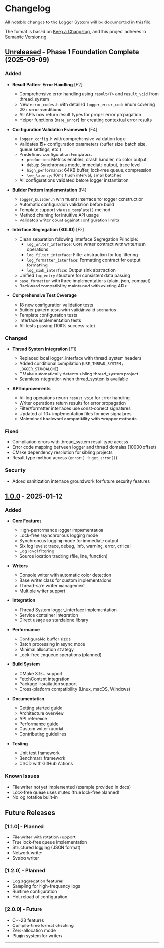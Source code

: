 # Changelog

All notable changes to the Logger System will be documented in this file.

The format is based on [Keep a Changelog](https://keepachangelog.com/en/1.0.0/),
and this project adheres to [Semantic Versioning](https://semver.org/spec/v2.0.0.html).

## [Unreleased] - Phase 1 Foundation Complete (2025-09-09)

### Added
- **Result Pattern Error Handling** [F2]
  - Comprehensive error handling using `result<T>` and `result_void` from thread_system
  - New `error_codes.h` with detailed `logger_error_code` enum covering 20+ error conditions
  - All APIs now return result types for proper error propagation
  - Helper functions (`make_error`) for creating contextual error results
  
- **Configuration Validation Framework** [F4]
  - `logger_config.h` with comprehensive validation logic
  - Validates 15+ configuration parameters (buffer size, batch size, queue settings, etc.)
  - Predefined configuration templates:
    - `production`: Metrics enabled, crash handler, no color output
    - `debug`: Synchronous mode, immediate output, trace level
    - `high_performance`: 64KB buffer, lock-free queue, compression
    - `low_latency`: 10ms flush interval, small batches
  - All configurations validated before logger instantiation
  
- **Builder Pattern Implementation** [F4]
  - `logger_builder.h` with fluent interface for logger construction
  - Automatic configuration validation before build
  - Template support via `use_template()` method
  - Method chaining for intuitive API usage
  - Validates writer count against configuration limits
  
- **Interface Segregation (SOLID)** [F3]
  - Clean separation following Interface Segregation Principle:
    - `log_writer_interface`: Core writer contract with write/flush operations
    - `log_filter_interface`: Filter abstraction for log filtering
    - `log_formatter_interface`: Formatting contract for output formatting
    - `log_sink_interface`: Output sink abstraction
  - Unified `log_entry` structure for consistent data passing
  - `base_formatter` with three implementations (plain, json, compact)
  - Backward compatibility maintained with existing APIs

- **Comprehensive Test Coverage**
  - 18 new configuration validation tests
  - Builder pattern tests with valid/invalid scenarios
  - Template configuration tests
  - Interface implementation tests
  - All tests passing (100% success rate)

### Changed
- **Thread System Integration** [F1]
  - Replaced local logger_interface with thread_system headers
  - Added conditional compilation (`USE_THREAD_SYSTEM` / `LOGGER_STANDALONE`)
  - CMake automatically detects sibling thread_system project
  - Seamless integration when thread_system is available
  
- **API Improvements**
  - All log operations return `result_void` for error handling
  - Writer operations return results for error propagation
  - Filter/formatter interfaces use const-correct signatures
  - Updated all 10+ implementation files for new signatures
  - Maintained backward compatibility with wrapper methods

### Fixed
- Compilation errors with thread_system result type access
- Error code mapping between logger and thread domains (10000 offset)
- CMake dependency resolution for sibling projects
- Result type method access (`error()` → `get_error()`)

### Security
- Added sanitization interface groundwork for future security features

## [1.0.0] - 2025-01-12

### Added
- **Core Features**
  - High-performance logger implementation
  - Lock-free asynchronous logging mode
  - Synchronous logging mode for immediate output
  - Six log levels: trace, debug, info, warning, error, critical
  - Log level filtering
  - Source location tracking (file, line, function)

- **Writers**
  - Console writer with automatic color detection
  - Base writer class for custom implementations
  - Thread-safe writer management
  - Multiple writer support

- **Integration**
  - Thread System logger_interface implementation
  - Service container integration
  - Direct usage as standalone library

- **Performance**
  - Configurable buffer sizes
  - Batch processing in async mode
  - Minimal allocation strategy
  - Lock-free enqueue operations (planned)

- **Build System**
  - CMake 3.16+ support
  - FetchContent integration
  - Package installation support
  - Cross-platform compatibility (Linux, macOS, Windows)

- **Documentation**
  - Getting started guide
  - Architecture overview
  - API reference
  - Performance guide
  - Custom writer tutorial
  - Contributing guidelines

- **Testing**
  - Unit test framework
  - Benchmark framework
  - CI/CD with GitHub Actions

### Known Issues
- File writer not yet implemented (example provided in docs)
- Lock-free queue uses mutex (true lock-free planned)
- No log rotation built-in

## Future Releases

### [1.1.0] - Planned
- File writer with rotation support
- True lock-free queue implementation
- Structured logging (JSON format)
- Network writer
- Syslog writer

### [1.2.0] - Planned
- Log aggregation features
- Sampling for high-frequency logs
- Runtime configuration
- Hot-reload of configuration

### [2.0.0] - Future
- C++23 features
- Compile-time format checking
- Zero-allocation mode
- Plugin system for writers

---

[Unreleased]: https://github.com/kcenon/logger_system/compare/v1.0.0...HEAD
[1.0.0]: https://github.com/kcenon/logger_system/releases/tag/v1.0.0